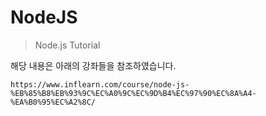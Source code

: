 # NodeJS
> Node.js Tutorial

해당 내용은 아래의 강좌들을 참조하였습니다.

	https://www.inflearn.com/course/node-js-%EB%85%B8%EB%93%9C%EC%A0%9C%EC%9D%B4%EC%97%90%EC%8A%A4-%EA%B0%95%EC%A2%8C/
	
